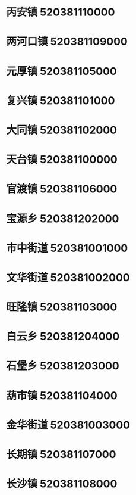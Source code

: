 # 丙安镇 520381110000
# 两河口镇 520381109000
# 元厚镇 520381105000
# 复兴镇 520381101000
# 大同镇 520381102000
# 天台镇 520381100000
# 官渡镇 520381106000
# 宝源乡 520381202000
# 市中街道 520381001000
# 文华街道 520381002000
# 旺隆镇 520381103000
# 白云乡 520381204000
# 石堡乡 520381203000
# 葫市镇 520381104000
# 金华街道 520381003000
# 长期镇 520381107000
# 长沙镇 520381108000
